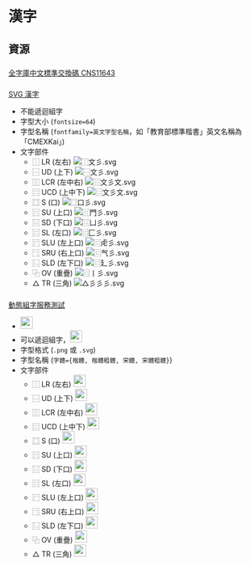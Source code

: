# 漢字

## 資源
###
[全字庫中文標準交換碼 CNS11643](http://www.cns11643.gov.tw/)
###
[SVG 漢字](https://svghanzi.appspot.com/)
- 不能遞迴組字
- 字型大小 (`fontsize=64`)
- 字型名稱 (`fontfamily=英文字型名稱`，如「教育部標準楷書」英文名稱為「CMEXKai」)
- 文字部件
  - ⿰ LR (左右) ![⿰文彡.svg](https://svghanzi.appspot.com/⿰文彡?fontfamily=serif&fontsize=24)
  - ⿱ UD (上下) ![⿱文彡.svg](https://svghanzi.appspot.com/⿱文彡?fontfamily=serif&fontsize=24)
  - ⿲ LCR (左中右) ![⿲文彡文.svg](https://svghanzi.appspot.com/⿲文彡文?fontfamily=serif&fontsize=24)
  - ⿳ UCD (上中下) ![⿳文彡文.svg](https://svghanzi.appspot.com/⿳文彡文?fontfamily=serif&fontsize=24)
  - ⿴ S (口) ![⿴口彡.svg](https://svghanzi.appspot.com/⿴口彡?fontfamily=serif&fontsize=24)
  - ⿵ SU (上口) ![⿵門彡.svg](https://svghanzi.appspot.com/⿵門彡?fontfamily=serif&fontsize=24)
  - ⿶ SD (下口) ![⿶凵彡.svg](https://svghanzi.appspot.com/⿶凵彡?fontfamily=serif&fontsize=24)
  - ⿷ SL (左口) ![⿷匚彡.svg](https://svghanzi.appspot.com/⿷匚彡?fontfamily=serif&fontsize=24)
  - ⿸ SLU (左上口) ![⿷虍彡.svg](https://svghanzi.appspot.com/⿷虍彡?fontfamily=serif&fontsize=24)
  - ⿹ SRU (右上口) ![⿷气彡.svg](https://svghanzi.appspot.com/⿷气彡?fontfamily=serif&fontsize=24)
  - ⿺ SLD (左下口) ![⿷廴彡.svg](https://svghanzi.appspot.com/⿷廴彡?fontfamily=serif&fontsize=24)
  - ⿻ OV (重疊) ![⿷丨彡.svg](https://svghanzi.appspot.com/⿷丨彡?fontfamily=serif&fontsize=24)
  - △ TR (三角) ![△彡彡彡.svg](https://svghanzi.appspot.com/△彡彡彡?fontfamily=serif&fontsize=24)
###
[動態組字服務測試](https://zh.wikisource.org/wiki/User:Shoichi#.E6.90.AD.E8.BC.89.E6.96.BCmediawiki.E4.B8.8A.E7.9A.84.E6.B8.AC.E8.A9.A6)
- <img src="https://tools.wmflabs.org/idsgen/⿱文彡.png" width="24">
- 可以遞迴組字，<img src="https://tools.wmflabs.org/idsgen/⿺辶⿴宀⿱珤⿰隹⿰貝招.png" width="24">
- 字型格式 (`.png` 或 `.svg`)
- 字型名稱 (`字體={楷體, 楷體粗體, 宋體, 宋體粗體}`)
- 文字部件
  - ⿰ LR (左右) <img src="https://tools.wmflabs.org/idsgen/⿰文彡.png" width="24">
  - ⿱ UD (上下) <img src="https://tools.wmflabs.org/idsgen/⿱文彡.png" width="24">
  - ⿲ LCR (左中右) <img src="https://tools.wmflabs.org/idsgen/⿲文彡文.png" width="24">
  - ⿳ UCD (上中下) <img src="https://tools.wmflabs.org/idsgen/⿳文彡文.png" width="24">
  - ⿴ S (口) <img src="https://tools.wmflabs.org/idsgen/⿴口彡.png" width="24">
  - ⿵ SU (上口) <img src="https://tools.wmflabs.org/idsgen/⿵門彡.png" width="24">
  - ⿶ SD (下口) <img src="https://tools.wmflabs.org/idsgen/⿶凵彡.png" width="24">
  - ⿷ SL (左口) <img src="https://tools.wmflabs.org/idsgen/⿷匚彡.png" width="24">
  - ⿸ SLU (左上口) <img src="https://tools.wmflabs.org/idsgen/⿷虍彡.png" width="24">
  - ⿹ SRU (右上口) <img src="https://tools.wmflabs.org/idsgen/⿷气彡.png" width="24">
  - ⿺ SLD (左下口) <img src="https://tools.wmflabs.org/idsgen/⿷廴彡.png" width="24">
  - ⿻ OV (重疊) <img src="https://tools.wmflabs.org/idsgen/⿷丨彡.png" width="24">
  - △ TR (三角) <img src="https://tools.wmflabs.org/idsgen/△彡彡彡.png" width="24">
